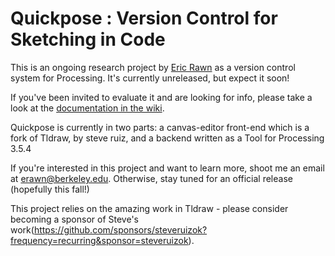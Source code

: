 # Quickpose : Version Control for Sketching in Code


This is an ongoing research project by [Eric Rawn](https://www.ericrawn.media/) as a version control system for Processing. It's currently unreleased, but expect it soon! 

If you've been invited to evaluate it and are looking for info, please take a look at the [documentation in the wiki](https://github.com/erawn/Quickpose/wiki/What-happens-when-you-run-Quickpose-on-a-Processing-Project).

Quickpose is currently in two parts: a canvas-editor front-end which is a fork of Tldraw, by steve ruiz, and a backend written as a Tool for Processing 3.5.4

If you're interested in this project and want to learn more, shoot me an email at erawn@berkeley.edu. Otherwise, stay tuned for an official release (hopefully this fall!) 

This project relies on the amazing work in Tldraw - please consider becoming a sponsor of Steve's work(https://github.com/sponsors/steveruizok?frequency=recurring&sponsor=steveruizok).

